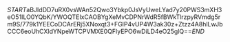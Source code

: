 $START$aBJIdDD7uRX0vsWAn52Qwo3Ybkp0JsVyUweLYad7y20PWS3mXH3eO51ILO0YQbK/YWOQTEIxCAOBYgXeMvCDPNrWdR5fBWkTlrzpyRVmdg5rm9S/779k1YEECoDCArERj5XNoxqt3+FGlP4vUP4W3ak30z+Ztzz4A8hlLwJbCCC6eoUhCXldYNpeWTCPVMXE0QFlyEPO6wDiLD4eO25glQ==$END$